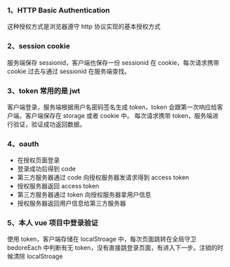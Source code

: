 ### 1、HTTP Basic Authentication

这种授权方式是浏览器遵守 http 协议实现的基本授权方式

### 2、session cookie

服务端保存 sessionid，客户端也保存一份 sessionid 在 cookie，每次请求携带 cookie 过去与通过 sessionid 在服务端查找。

### 3、token 常用的是 jwt

客户端登录，服务端根据用户名密码签名生成 token，token 会跟第一次响应给客户端，客户端保存在 storage 或者 cookie 中。
每次请求携带 token，服务端进行验证，验证成功返回数据。

### 4、oauth

- 在授权页面登录
- 登录成功后得到 code
- 第三方服务器通过 code 向授权服务器发请求得到 access token
- 授权服务器返回 access token
- 第三方服务器通过 token 向授权服务器拿用户信息
- 授权服务器返回用户信息给第三方服务器

### 5、本人 vue 项目中登录验证

使用 token，客户端存储在 localStroage 中，每次页面跳转在全局守卫 bedoreEach 中判断有无 token，没有直接跳登录页面，有进入下一步。注销的时候清除 localStroage
